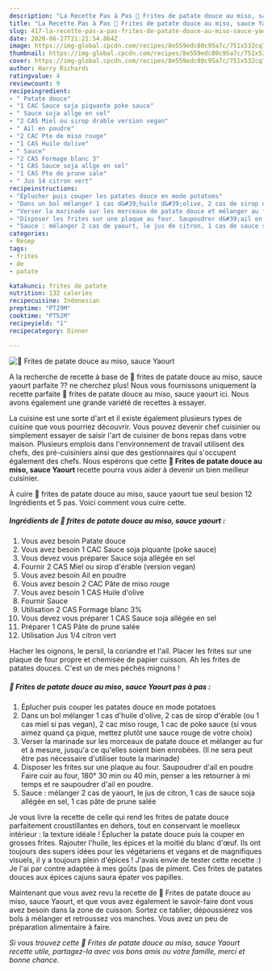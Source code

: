 ```yaml
---
description: "La Recette Pas à Pas 🌺 Frites de patate douce au miso, sauce Yaourt"
title: "La Recette Pas à Pas 🌺 Frites de patate douce au miso, sauce Yaourt"
slug: 417-la-recette-pas-a-pas-frites-de-patate-douce-au-miso-sauce-yaourt
date: 2020-06-27T21:21:54.864Z
image: https://img-global.cpcdn.com/recipes/8e559edc80c95a7c/751x532cq70/🌺-frites-de-patate-douce-au-miso-sauce-yaourt-photo-principale-de-la-recette.jpg
thumbnail: https://img-global.cpcdn.com/recipes/8e559edc80c95a7c/751x532cq70/🌺-frites-de-patate-douce-au-miso-sauce-yaourt-photo-principale-de-la-recette.jpg
cover: https://img-global.cpcdn.com/recipes/8e559edc80c95a7c/751x532cq70/🌺-frites-de-patate-douce-au-miso-sauce-yaourt-photo-principale-de-la-recette.jpg
author: Harry Richards
ratingvalue: 4
reviewcount: 9
recipeingredient:
- " Patate douce"
- "1 CAC Sauce soja piquante poke sauce"
- " Sauce soja allge en sel"
- "2 CAS Miel ou sirop drable version vegan"
- " Ail en poudre"
- "2 CAC Pte de miso rouge"
- "1 CAS Huile dolive"
- " Sauce"
- "2 CAS Formage blanc 3"
- "1 CAS Sauce soja allge en sel"
- "1 CAS Pte de prune sale"
- " Jus 14 citron vert"
recipeinstructions:
- "Éplucher puis couper les patates douce en mode potatoes"
- "Dans un bol mélanger 1 cas d&#39;huile d&#39;olive, 2 cas de sirop d&#39;érable (ou 1 cas miel si pas vegan), 2 cac miso rouge, 1 cac de poke sauce (si vous aimez quand ça pique, mettez plutôt une sauce rouge de votre choix)"
- "Verser la marinade sur les morceaux de patate douce et mélanger au fur et à mesure, jusqu&#39;a ce qu&#39;elles soient bien enrobées. (Il ne sera peut être pas nécessaire d&#39;utiliser toute la marinade)"
- "Disposer les frites sur une plaque au four. Saupoudrer d&#39;ail en poudre Faire cuir au four, 180° 30 min ou 40 min, penser a les retourner à mi temps et re saupoudrer d&#39;ail en poudre."
- "Sauce : mélanger 2 cas de yaourt, le jus de citron, 1 cas de sauce soja allégée en sel, 1 cas pâte de prune salée"
categories:
- Resep
tags:
- frites
- de
- patate

katakunci: frites de patate 
nutrition: 132 calories
recipecuisine: Indonesian
preptime: "PT29M"
cooktime: "PT52M"
recipeyield: "1"
recipecategory: Dinner

---
```



![🌺 Frites de patate douce au miso, sauce Yaourt](https://img-global.cpcdn.com/recipes/8e559edc80c95a7c/751x532cq70/🌺-frites-de-patate-douce-au-miso-sauce-yaourt-photo-principale-de-la-recette.jpg)

A la recherche de recette à base de 🌺 frites de patate douce au miso, sauce yaourt parfaite ?? ne cherchez plus! Nous vous fournissons uniquement la recette parfaite 🌺 frites de patate douce au miso, sauce yaourt ici. Nous avons également une grande variété de recettes à essayer.

La cuisine est une sorte d'art et il existe également plusieurs types de cuisine que vous pourriez découvrir. Vous pouvez devenir chef cuisinier ou simplement essayer de saisir l'art de cuisiner de bons repas dans votre maison. Plusieurs emplois dans l'environnement de travail utilisent des chefs, des pré-cuisiniers ainsi que des gestionnaires qui s'occupent également des chefs. Nous espérons que cette <strong> 🌺 Frites de patate douce au miso, sauce Yaourt </strong> recette pourra vous aider à devenir un bien meilleur cuisinier.

<!--inarticleads1-->

À cuire 🌺 frites de patate douce au miso, sauce yaourt tue seul besion 12 Ingrédients et 5 pas. Voici comment vous cuire cette.

##### Ingrédients de 🌺 frites de patate douce au miso, sauce yaourt :

1. Vous avez besoin  Patate douce
1. Vous avez besoin 1 CAC Sauce soja piquante (poke sauce)
1. Vous devez vous préparer  Sauce soja allégée en sel
1. Fournir 2 CAS Miel ou sirop d&#39;érable (version vegan)
1. Vous avez besoin  Ail en poudre
1. Vous avez besoin 2 CAC Pâte de miso rouge
1. Vous avez besoin 1 CAS Huile d&#39;olive
1. Fournir  Sauce
1. Utilisation 2 CAS Formage blanc 3%
1. Vous devez vous préparer 1 CAS Sauce soja allégée en sel
1. Préparer 1 CAS Pâte de prune salée
1. Utilisation  Jus 1/4 citron vert


Hacher les oignons, le persil, la coriandre et l&#39;ail. Placer les frites sur une plaque de four propre et chemisée de papier cuisson. Ah les frites de patates douces. C&#39;est un de mes péchés mignons ! 

<!--inarticleads2-->

##### 🌺 Frites de patate douce au miso, sauce Yaourt pas à pas :

1. Éplucher puis couper les patates douce en mode potatoes
1. Dans un bol mélanger 1 cas d&#39;huile d&#39;olive, 2 cas de sirop d&#39;érable (ou 1 cas miel si pas vegan), 2 cac miso rouge, 1 cac de poke sauce (si vous aimez quand ça pique, mettez plutôt une sauce rouge de votre choix)
1. Verser la marinade sur les morceaux de patate douce et mélanger au fur et à mesure, jusqu&#39;a ce qu&#39;elles soient bien enrobées. (Il ne sera peut être pas nécessaire d&#39;utiliser toute la marinade)
1. Disposer les frites sur une plaque au four. Saupoudrer d&#39;ail en poudre Faire cuir au four, 180° 30 min ou 40 min, penser a les retourner à mi temps et re saupoudrer d&#39;ail en poudre.
1. Sauce : mélanger 2 cas de yaourt, le jus de citron, 1 cas de sauce soja allégée en sel, 1 cas pâte de prune salée


Je vous livre la recette de celle qui rend les frites de patate douce parfaitement croustillantes en dehors, tout en conservant le moelleux intérieur : la texture idéale ! Éplucher la patate douce puis la couper en grosses frites. Rajouter l&#39;huile, les épices et la moitié du blanc d&#39;œuf. Ils ont toujours des supers idées pour les végétariens et vegans et de magnifiques visuels, il y a toujours plein d&#39;épices ! J&#39;avais envie de tester cette recette :) Je l&#39;ai par contre adaptée à mes goûts (pas de piment. Ces frites de patates douces aux épices cajuns saura épater vos papilles. 

<!--inarticleads1-->

<p>
Maintenant que vous avez revu la recette de 🌺 Frites de patate douce au miso, sauce Yaourt, et que vous avez également le savoir-faire dont vous avez besoin dans la zone de cuisson. Sortez ce tablier, dépoussiérez vos bols à mélanger et retroussez vos manches. Vous avez un peu de préparation alimentaire à faire.
</p>

<p>
<i>Si vous trouvez cette 🌺 Frites de patate douce au miso, sauce Yaourt recette utile, partagez-la avec vos bons amis ou votre famille, merci et bonne chance.</i>
</p>
